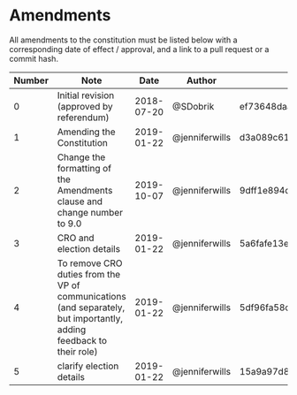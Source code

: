 
# Amendments

All amendments to the constitution must be listed below with a
corresponding date of effect / approval, and a link to a pull request
or a commit hash.

Number | Note | Date | Author | PR / Commit
-------|------|------|--------|------------
0 | Initial revision (approved by referendum) | 2018-07-20 | @SDobrik | ef73648daa7e9b5e7b425268cae53320dcb0c14e
1 | Amending the Constitution | 2019-01-22 | @jenniferwills | d3a089c61c72a5eab5cf0b644df670d918e45099
2 | Change the formatting of the Amendments clause and change number to 9.0 | 2019-10-07 | @jenniferwills |9dff1e894d04542e058a2872b86a432277f315a8 
3 | CRO and election details | 2019-01-22 | @jenniferwills | 5a6fafe13ee944cf7d80271192186e306f17bc1e
4 | To remove CRO duties from the VP of communications (and separately, but importantly, adding feedback to their role) | 2019-01-22 | @jenniferwills | 5df96fa58c28e5e2e95ebdf6490ddd2667175065
5 | clarify election details | 2019-01-22 | @jenniferwills | 15a9a97d8f3de0e731b2995af9e5bd8077457481